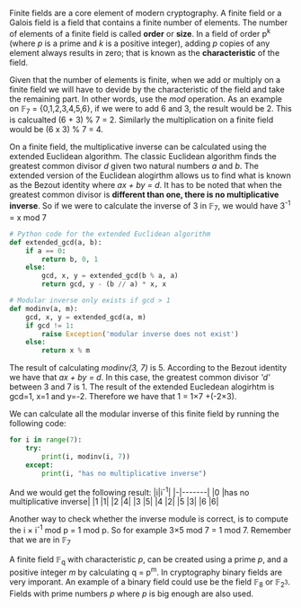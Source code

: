 
Finite fields are a core element of modern cryptography. A finite field or a Galois field is a field that contains a finite number of elements. The number of elements of a finite field is called **order** or **size**. In a field of order p<sup>k</sup> (where *p* is a prime and *k* is a positive integer), adding *p* copies of any element always results in zero; that is known as the **characteristic** of the field.  

Given that the number of elements is finite, when we add or multiply on a finite field we will have to devide by the characteristic of the field and take the remaining part. In other words, use the *mod* operation. As an example on 𝔽<sub>7</sub> = {0,1,2,3,4,5,6}, if we were to add 6 and 3, the result would be 2. This is calcualted (6 + 3) % 7 = 2. Similarly the multiplication on a finite field would be (6 x 3) % 7 = 4.

On a finite field, the multiplicative inverse can be calculated using the extended Euclidean algorithm. The classic Euclidean algorithm finds the greatest common divisor *d* given two natural numbers *a* and *b*. The extended version of the Euclidean alogirthm allows us to find what is known as the Bezout identity where *ax + by = d*. It has to be noted that when the greatest common divisor is **different than one, there is no multiplicative inverse**. So if we were to calculate the inverse of 3 in 𝔽<sub>7</sub>, we would have 3<sup>-1</sup> = x mod 7

```Python
# Python code for the extended Euclidean algorithm
def extended_gcd(a, b):
    if a == 0:
        return b, 0, 1
    else:
        gcd, x, y = extended_gcd(b % a, a)
        return gcd, y - (b // a) * x, x

# Modular inverse only exists if gcd > 1
def modinv(a, m):
    gcd, x, y = extended_gcd(a, m)
    if gcd != 1:
        raise Exception('modular inverse does not exist')
    else:
        return x % m
```

The result of calculating *modinv(3, 7)* is 5. According to the Bezout identity we have that *ax + by = d*. In this case, the greatest common divisor *'d'* between 3 and 7 is 1. The result of the extended Eucledean alogirhtm is gcd=1, x=1 and y=-2. Therefore we have that 1 = 1×7 +(-2×3).

We can calculate all the modular inverse of this finite field by running the following code:
```python
for i in range(7):
    try:
        print(i, modinv(i, 7))
    except:
        print(i, "has no multiplicative inverse")
```
And we would get the following result:
|i|i<sup>-1</sup>|
|-|-------|
|0 |has no multiplicative inverse|
|1 |1|
|2 |4|
|3 |5|
|4 |2|
|5 |3|
|6 |6|

Another way to check whether the inverse module is correct, is to compute the i × i<sup>-1</sup> mod p = 1 mod p. So for example 3×5 mod 7 = 1 mod 7. Remember that we are in 𝔽<sub>7</sub>

A finite field 𝔽<sub>q</sub> with characteristic *p*, can be created using a prime *p*, and a positive integer *m* by calculating q = p<sup>m</sup>. In cryptography binary fields are very imporant. An example of a binary field could use be the field 𝔽<sub>8</sub> or 𝔽<sub>2<sup>3<sup/></sub>. Fields with prime numbers *p* where *p* is big enough are also used.

